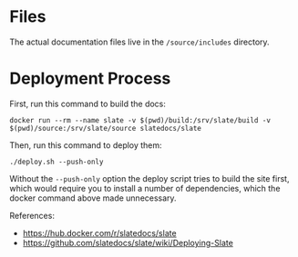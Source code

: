 # Files

The actual documentation files live in the `/source/includes` directory.

# Deployment Process

First, run this command to build the docs:

```
docker run --rm --name slate -v $(pwd)/build:/srv/slate/build -v $(pwd)/source:/srv/slate/source slatedocs/slate
```

Then, run this command to deploy them:

```
./deploy.sh --push-only
```

Without the `--push-only` option the deploy script tries to build the site first, which would require you to install a number of dependencies, which the docker command above made unnecessary.

References:
- https://hub.docker.com/r/slatedocs/slate
- https://github.com/slatedocs/slate/wiki/Deploying-Slate
